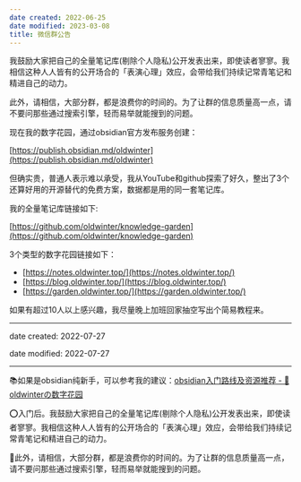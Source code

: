 ```yaml
---
date created: 2022-06-25
date modified: 2023-03-08
title: 微信群公告
---
```


我鼓励大家把自己的全量笔记库(剔除个人隐私)公开发表出来，即使读者寥寥。我相信这种人人皆有的公开场合的「表演心理」效应，会带给我们持续记常青笔记和精进自己的动力。

此外，请相信，大部分群，都是浪费你的时间的。为了让群的信息质量高一点，请不要问那些通过搜索引擎，轻而易举就能搜到的问题。

现在我的数字花园，通过obsidian官方发布服务创建：

[https://publish.obsidian.md/oldwinter](https://publish.obsidian.md/oldwinter)

但确实贵，普通人表示难以承受，我从YouTube和github探索了好久，整出了3个还算好用的开源替代的免费方案，数据都是用的同一套笔记库。

我的全量笔记库链接如下:

[https://github.com/oldwinter/knowledge-garden](https://github.com/oldwinter/knowledge-garden)

3个类型的数字花园链接如下：

- [https://notes.oldwinter.top/](https://notes.oldwinter.top/)
- [https://blog.oldwinter.top/](https://blog.oldwinter.top/)
- [https://garden.oldwinter.top/](https://garden.oldwinter.top/)

如果有超过10人以上感兴趣，我尽量晚上加班回家抽空写出个简易教程来。

---

date created: 2022-07-27

date modified: 2022-07-27

---

📚如果是obsidian纯新手，可以参考我的建议：[obsidian入门路线及资源推荐 - 🌲 oldwinterの数字花园](https://oldwinter.top/Cards/%E6%B0%B8%E4%B9%85%E7%AC%94%E8%AE%B0/obsidian%E5%85%A5%E9%97%A8%E8%B7%AF%E7%BA%BF%E5%8F%8A%E8%B5%84%E6%BA%90%E6%8E%A8%E8%8D%90)

⭕入门后。我鼓励大家把自己的全量笔记库(剔除个人隐私)公开发表出来，即使读者寥寥。我相信这种人人皆有的公开场合的「表演心理」效应，会带给我们持续记常青笔记和精进自己的动力。

📐此外，请相信，大部分群，都是浪费你的时间的。为了让群的信息质量高一点，请不要问那些通过搜索引擎，轻而易举就能搜到的问题。
